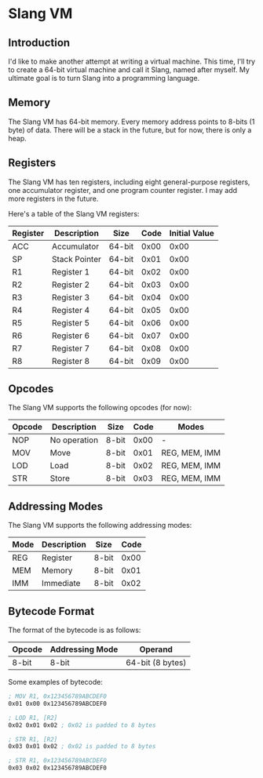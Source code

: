 # Slang VM

## Introduction

I'd like to make another attempt at writing a virtual machine. This time, I'll try to create a 64-bit virtual machine and call it Slang, named after myself. My ultimate goal is to turn Slang into a programming language.

## Memory

The Slang VM has 64-bit memory. Every memory address points to 8-bits (1 byte) of data. There will be a stack in the future, but for now, there is only a heap.

## Registers

The Slang VM has ten registers, including eight general-purpose registers, one accumulator register, and one program counter register. I may add more registers in the future.

Here's a table of the Slang VM registers:

| Register | Description   | Size   | Code | Initial Value |
| -------- | ------------- | ------ | ---- | ------------- |
| ACC      | Accumulator   | 64-bit | 0x00 | 0x00          |
| SP       | Stack Pointer | 64-bit | 0x01 | 0x00          |
| R1       | Register 1    | 64-bit | 0x02 | 0x00          |
| R2       | Register 2    | 64-bit | 0x03 | 0x00          |
| R3       | Register 3    | 64-bit | 0x04 | 0x00          |
| R4       | Register 4    | 64-bit | 0x05 | 0x00          |
| R5       | Register 5    | 64-bit | 0x06 | 0x00          |
| R6       | Register 6    | 64-bit | 0x07 | 0x00          |
| R7       | Register 7    | 64-bit | 0x08 | 0x00          |
| R8       | Register 8    | 64-bit | 0x09 | 0x00          |

## Opcodes

The Slang VM supports the following opcodes (for now):

| Opcode | Description  | Size  | Code | Modes         |
| ------ | ------------ | ----- | ---- | ------------- |
| NOP    | No operation | 8-bit | 0x00 | -             |
| MOV    | Move         | 8-bit | 0x01 | REG, MEM, IMM |
| LOD    | Load         | 8-bit | 0x02 | REG, MEM, IMM |
| STR    | Store        | 8-bit | 0x03 | REG, MEM, IMM |

## Addressing Modes

The Slang VM supports the following addressing modes:

| Mode | Description | Size  | Code |
| ---- | ----------- | ----- | ---- |
| REG  | Register    | 8-bit | 0x00 |
| MEM  | Memory      | 8-bit | 0x01 |
| IMM  | Immediate   | 8-bit | 0x02 |

## Bytecode Format

The format of the bytecode is as follows:

| Opcode | Addressing Mode | Operand          |
| ------ | --------------- | ---------------- |
| 8-bit  | 8-bit           | 64-bit (8 bytes) |

Some examples of bytecode:

```asm
; MOV R1, 0x123456789ABCDEF0
0x01 0x00 0x123456789ABCDEF0

; LOD R1, [R2]
0x02 0x01 0x02 ; 0x02 is padded to 8 bytes

; STR R1, [R2]
0x03 0x01 0x02 ; 0x02 is padded to 8 bytes

; STR R1, 0x123456789ABCDEF0
0x03 0x02 0x123456789ABCDEF0
```
